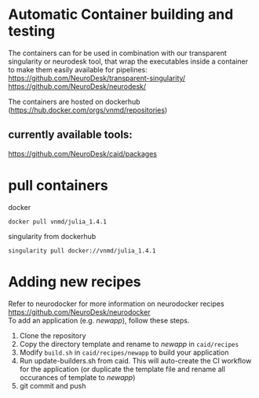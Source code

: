 # Automatic Container building and testing

The containers can for be used in combination with our transparent singularity or neurodesk tool, that wrap the executables inside a container to make them easily available for pipelines:
https://github.com/NeuroDesk/transparent-singularity/
https://github.com/NeuroDesk/neurodesk/

The containers are hosted on dockerhub (https://hub.docker.com/orgs/vnmd/repositories)

## currently available tools:
https://github.com/NeuroDesk/caid/packages

# pull containers
docker
```
docker pull vnmd/julia_1.4.1
```

singularity from dockerhub
```
singularity pull docker://vnmd/julia_1.4.1
```

# Adding new recipes
Refer to neurodocker for more information on neurodocker recipes  
https://github.com/NeuroDesk/neurodocker  
To add an application (e.g. _newapp_), follow these steps.
1. Clone the repository
2. Copy the directory template and rename to _newapp_ in `caid/recipes`
3. Modify `build.sh` in `caid/recipes/newapp` to build your application
4. Run update-builders.sh from caid. This will auto-create the CI workflow for the application (or duplicate the template file and rename all occurances of template to _newapp_)
5. git commit and push

